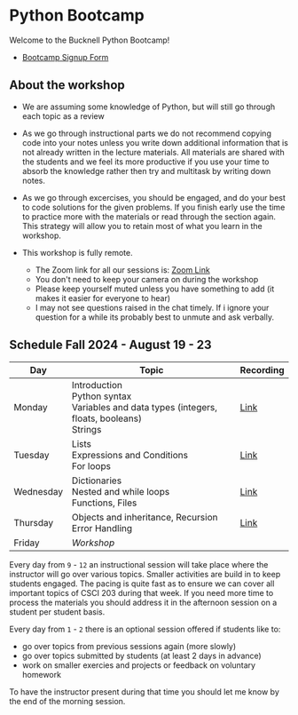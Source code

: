 # Python Bootcamp
Welcome to the Bucknell Python Bootcamp!

- [Bootcamp Signup Form](https://docs.google.com/forms/d/1xuzeE6FzHwzKjl_axRnii2LlXOQly4ihZRTyiw82Q7w)

## About the workshop

- We are assuming some knowledge of Python, but will still go through each topic as a review

- As we go through instructional parts we do not recommend copying code into your notes unless you write down additional information that is not already written in the lecture materials. All materials are shared with the students and we feel its more productive if you use your time to absorb the knowledge rather then try and multitask by writing down notes.

- As we go through excercises, you should be engaged, and do your best to code solutions for the given problems. If you finish early use the time to practice more with the materials or read through the section again. This strategy will allow you to retain most of what you learn in the workshop.

- This workshop is fully remote.
  - The Zoom link for all our sessions is: [Zoom Link]()
  - You don't need to keep your camera on during the workshop
  - Please keep yourself muted unless you have something to add (it makes it easier for everyone to hear)
  - I may not see questions raised in the chat timely. If i ignore your question for a while its probably best to unmute and ask verbally.

## Schedule Fall 2024 - August 19 - 23

|Day|Topic|Recording|
|---|---|---|
|Monday|Introduction <br> Python syntax <br> Variables and data types (integers, floats, booleans)<br> Strings|[Link](https://bucknell.zoom.us/rec/share/sOBxJedPAoqC0h9IIrrzaKXF_ggGg-08xKDeSOQ9aNmYcGg6oaob-hdMaT8hTTw.SSSLz8yCre8nwzbH3)|
|Tuesday|Lists<br>Expressions and Conditions<br>For loops|[Link](https://bucknell.zoom.us/rec/share/BbXv839mrCTuYhQHWDVkUs0x2yvNmGK8rmfdG-EkiDBaYfzeox8l9QAtdvDRjcyL.oMN69HKHFnppXZo_)|
|Wednesday|Dictionaries<br>Nested and while loops<br>Functions, Files|[Link](https://bucknell.zoom.us/rec/share/inbx7Zy5On8T-gvkg4WZ0j113TL_3Vm-7iBZHm-H5JcJGa9JXeOsYZwtAoOhVHOp.AKbvlJsDigXpgZq5)|
|Thursday|Objects and inheritance, Recursion<br>Error Handling|[Link](https://bucknell.zoom.us/rec/share/Rjrh91bWHbXrk6kNSDfxYIvltaJ2EpeuFAp3VDX7zmEqClSYY5HWD-5h07xfizGi.pICm_SEzx8ICKJTy)|
|Friday|_Workshop_||

Every day from `9` - `12` an instructional session will take place where the instructor will go over various topics. Smaller activities are build in to keep students engaged. The pacing is quite fast as to ensure we can cover all important topics of CSCI 203 during that week. If you need more time to process the materials you should address it in the afternoon session on a student per student basis.

Every day from `1` - `2` there is an optional session offered if students like to:
- go over topics from previous sessions again (more slowly)
- go over topics submitted by students (at least 2 days in advance)
- work on smaller exercies and projects or feedback on voluntary homework

To have the instructor present during that time you should let me know by the end of the morning session.

